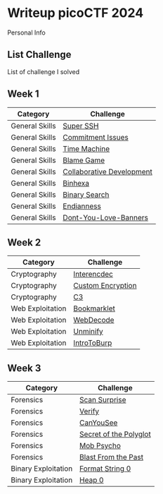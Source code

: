 # **Writeup picoCTF 2024**
Personal Info
## **List Challenge**
List of challenge I solved
## **Week 1**
| **Category**    | **Challenge**                       |
| -------------   | -------------                       |
| General Skills |[Super SSH](General%20Skills/superssh-solve.md)|
| General Skills |[Commitment Issues](General%20Skills/commitment-solve.md)|
| General Skills |[Time Machine](General%20Skills/timemachine-solve.md)|
| General Skills |[Blame Game](General%20Skills/blamegame-solve.md)|
| General Skills |[Collaborative Development](General%20Skills/collaborative-solve.md)|
| General Skills |[Binhexa](General%20Skills/binhexa-solve.md)|
| General Skills |[Binary Search](General%20Skills/binarysearch-solve.md)|
| General Skills |[Endianness](General%20Skills/endianness-solve.md)|
| General Skills |[Dont-You-Love-Banners](General%20Skills/dontyoulovebanner-solve.md)|

## **Week 2**
| **Category**    | **Challenge**                       |
| -------------   | -------------                       |
| Cryptography |[Interencdec](Cryptography/interencdec-solve.md)|
| Cryptography |[Custom Encryption](Cryptography/customencryption-solve.md)|
| Cryptography |[C3](Cryptography/c3-solve.md)|
| Web Exploitation |[Bookmarklet](Web%20Exploitation/bookmarklet-solve.md)|
| Web Exploitation |[WebDecode](Web%20Exploitation/webdecode-solve.md)|
| Web Exploitation |[Unminify](Web%20Exploitation/unminify-solve.md)|
| Web Exploitation |[IntroToBurp](Web%20Exploitation/introtoburp-solve.md)|

## **Week 3**
| **Category**    | **Challenge**                       |
| -------------   | -------------                       |
| Forensics |[Scan Surprise](Forensics/scansurprise-solve.md)|
| Forensics |[Verify](Forensics/verify-solve.md)|
| Forensics |[CanYouSee](Forensics/canyousee-solve.md)|
| Forensics |[Secret of the Polyglot](Forensics/secretofthepolygot-solve.md)|
| Forensics |[Mob Psycho](Forensics/mobpyscho-solve.md)|
| Forensics |[Blast From the Past](Forensics/blastfrompast-solve.md)|
| Binary Exploitation |[Format String 0](Binary%20Exploitation/formatstring0-solve.md)|
| Binary Exploitation |[Heap 0](Binary%20Exploitation/heap0-solve.md)|



